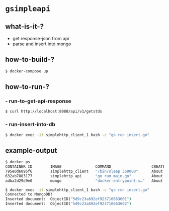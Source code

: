 # `gsimpleapi`

## what-is-it-?
* get response-json from api
* parse and insert into mongo

## how-to-build-?
```sh
$ docker-compose up
```

## how-to-run-?
### - run-to-get-api-response
```sh
$ curl http://localhost:8080/api/v1/getstds
```

### - run-insert-into-db
```sh
$ docker exec -it simplehttp_client_1 bash -c "go run insert.go"
```

## example-output
```sh
$ docker ps
CONTAINER ID        IMAGE               COMMAND                  CREATED             STATUS              PORTS                      NAMES
795e0d6095f6        simplehttp_client   "/bin/sleep 360000"      About an hour ago   Up About an hour                               simplehttp_client_1
632ab7883177        simplehttp_api      "go run main.go"         About an hour ago   Up About an hour    0.0.0.0:8080->8080/tcp     simplehttp_api_1
adba2d29d9e0        mongo               "docker-entrypoint.s…"   About an hour ago   Up About an hour    0.0.0.0:27017->27017/tcp   simplehttp_mongo_1
```
```sh
$ docker exec -it simplehttp_client_1 bash -c "go run insert.go"
Connected to MongoDB!
Inserted document:  ObjectID("5d9c23a692ef923710663601")
Inserted document:  ObjectID("5d9c23a692ef923710663602")
```

